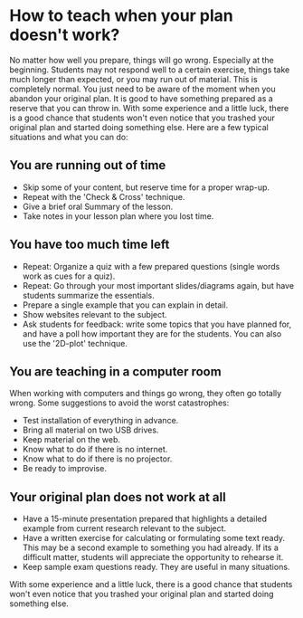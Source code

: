 
# How to teach when your plan doesn't work?

No matter how well you prepare, things will go wrong. Especially at the beginning. Students may not respond well to a certain exercise, things take much longer than expected, or you may run out of material. This is completely normal. You just need to be aware of the moment when you abandon your original plan. 
It is good to have something prepared as a reserve that you can throw in. With some experience and a little luck, there is a good chance that students won't even notice that you trashed your original plan and started doing something else. Here are a few typical situations and what you can do:

## You are running out of time

* Skip some of your content, but reserve time for a proper wrap-up.
* Repeat with the 'Check & Cross' technique.
* Give a brief oral Summary of the lesson.
* Take notes in your lesson plan where you lost time.

## You have too much time left

* Repeat: Organize a quiz with a few prepared questions (single words work as cues for a quiz).
* Repeat: Go through your most important slides/diagrams again, but have students summarize the essentials. 
* Prepare a single example that you can explain in detail.
* Show websites relevant to the subject.
* Ask students for feedback: write some topics that you have planned for, and have a poll how important they are for the students. You can also use the '2D-plot' technique.

## You are teaching in a computer room
When working with computers and things go wrong, they often go totally wrong. Some suggestions to avoid the worst catastrophes:

* Test installation of everything in advance.
* Bring all material on two USB drives.
* Keep material on the web.
* Know what to do if there is no internet.
* Know what to do if there is no projector.
* Be ready to improvise.

## Your original plan does not work at all

* Have a 15-minute presentation prepared that highlights a detailed example from current research relevant to the subject.
* Have a written exercise for calculating or formulating some text ready. This may be a second example to something you had already. If its a difficult matter, students will appreciate the opportunity to rehearse it.
* Keep sample exam questions ready. They are useful in many situations.

With some experience and a little luck, there is a good chance that students won't even notice that you trashed your original plan and started doing something else. 
